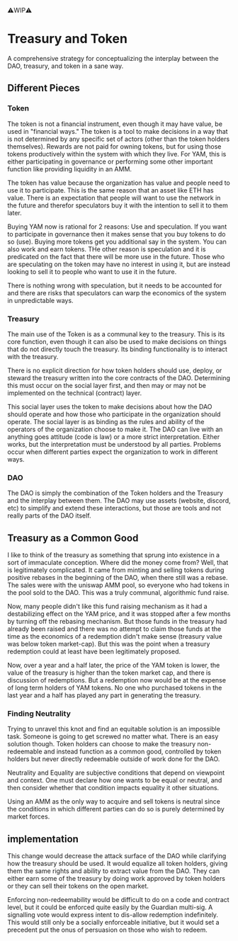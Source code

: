 ⚠️WIP⚠️

# Treasury and Token

A comprehensive strategy for conceptualizing the interplay between the DAO, treasury, and token in a sane way.

## Different Pieces

### Token

The token is not a financial instrument, even though it may have value, be used in "financial ways." The token is a tool to make decisions in a way that is not determined by any specific set of actors (other than the token holders themselves). Rewards are not paid for owning tokens, but for using those tokens productively within the system with which they live. For YAM, this is either participating in governance or performing some other important function like providing liquidity in an AMM.

The token has value because the organization has value and people need to use it to participate. This is the same reason that an asset like ETH has value. There is an expectation that people will want to use the network in the future and therefor speculators buy it with the intention to sell it to them later.

Buying YAM now is rational for 2 reasons: Use and speculation. If you want to participate in governance then it makes sense that you buy tokens to do so (use). Buying more tokens get you additional say in the system. You can also work and earn tokens. THe other reason is speculation and it is predicated on the fact that there will be more use in the future. Those who are speculating on the token may have no interest in using it, but are instead looking to sell it to people who want to use it in the future.

There is nothing wrong with speculation, but it needs to be accounted for and there are risks that speculators can warp the economics of the system in unpredictable ways.

### Treasury

The main use of the Token is as a communal key to the treasury. This is its core function, even though it can also be used to make decisions on things that do not directly touch the treasury. Its binding functionality is to interact with the treasury.

There is no explicit direction for how token holders should use, deploy, or steward the treasury written into the core contracts of the DAO. Determining this must occur on the social layer first, and then may or may not be implemented on the technical (contract) layer. 

This social layer uses the token to make decisions about how the DAO should operate and how those who participate in the organization should operate. The social layer is as binding as the rules and ability of the operators of the organization choose to make it. The DAO can live with an anything goes attitude (code is law) or a more strict interpretation. Either works, but the interpretation must be understood by all parties. Problems occur when different parties expect the organization to work in different ways.

### DAO

The DAO is simply the combination of the Token holders and the Treasury and the interplay between them. The DAO may use assets (website, discord, etc) to simplify and extend these interactions, but those are tools and not really parts of the DAO itself.

## Treasury as a Common Good

I like to think of the treasury as something that sprung into existence in a sort of immaculate conception. Where did the money come from? Well, that is legitimately complicated. It came from minting and selling tokens during positive rebases in the beginning of the DAO, when there still was a rebase. The sales were with the uniswap AMM pool, so everyone who had tokens in the pool sold to the DAO. This was a truly communal, algorithmic fund raise.

Now, many people didn't like this fund raising mechanism as it had a destabilizing effect on the YAM price, and it was stopped after a few months by turning off the rebasing mechanism. But those funds in the treasury had already been raised and there was no attempt to claim those funds at the time as the economics of a redemption didn't make sense (treasury value was below token market-cap). But this was the point when a treasury redemption could at least have been legitimately proposed.

Now, over a year and a half later, the price of the YAM token is lower, the value of the treasury is higher than the token market cap, and there is discussion of redemptions. But a redemption now would be at the expense of long term holders of YAM tokens. No one who purchased tokens in the last year and a half has played any part in generating the treasury.

### Finding Neutrality

Trying to unravel this knot and find an equitable solution is an impossible task. Someone is going to get screwed no matter what. There is an easy solution though. Token holders can choose to make the treasury non-redeemable and instead function as a common good, controlled by token holders but never directly redeemable outside of work done for the DAO.

Neutrality and Equality are subjective conditions that depend on viewpoint and context. One must declare how one wants to be equal or neutral, and then consider whether that condition impacts equality it other situations.

Using an AMM as the only way to acquire and sell tokens is neutral since the conditions in which different parties can do so is purely determined by market forces.

## implementation

This change would decrease the attack surface of the DAO while clarifying how the treasury should be used. It would equalize all token holders, giving them the same rights and ability to extract value from the DAO. They can either earn some of the treasury by doing work approved by token holders or they can sell their tokens on the open market.

Enforcing non-redeemability would be difficult to do on a code and contract level, but it could be enforced quite easily by the Guardian multi-sig. A signalling vote would express intent to dis-allow redemption indefinitely. This would still only be a socially enforceable initiative, but it would set a precedent put the onus of persuasion on those who wish to redeem.